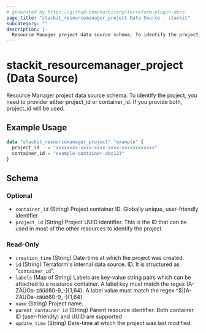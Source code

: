 ```yaml
---
# generated by https://github.com/hashicorp/terraform-plugin-docs
page_title: "stackit_resourcemanager_project Data Source - stackit"
subcategory: ""
description: |-
  Resource Manager project data source schema. To identify the project, you need to provider either project_id or container_id. If you provide both, project_id will be used.
---
```


# stackit_resourcemanager_project (Data Source)

Resource Manager project data source schema. To identify the project, you need to provider either project_id or container_id. If you provide both, project_id will be used.

## Example Usage

```terraform
data "stackit_resourcemanager_project" "example" {
  project_id   = "xxxxxxxx-xxxx-xxxx-xxxx-xxxxxxxxxxxx"
  container_id = "example-container-abc123"
}
```

<!-- schema generated by tfplugindocs -->
## Schema

### Optional

- `container_id` (String) Project container ID. Globally unique, user-friendly identifier.
- `project_id` (String) Project UUID identifier. This is the ID that can be used in most of the other resources to identify the project.

### Read-Only

- `creation_time` (String) Date-time at which the project was created.
- `id` (String) Terraform's internal data source. ID. It is structured as "`container_id`".
- `labels` (Map of String) Labels are key-value string pairs which can be attached to a resource container. A label key must match the regex [A-ZÄÜÖa-zäüöß0-9_-]{1,64}. A label value must match the regex ^$|[A-ZÄÜÖa-zäüöß0-9_-]{1,64}
- `name` (String) Project name.
- `parent_container_id` (String) Parent resource identifier. Both container ID (user-friendly) and UUID are supported
- `update_time` (String) Date-time at which the project was last modified.

